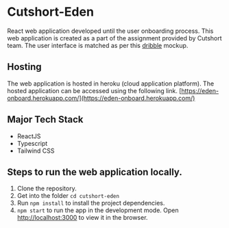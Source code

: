 # Cutshort-Eden

React web application developed until the user onboarding process.
This web application is created as a part of the assignment provided by Cutshort team.
The user interface is matched as per this [dribble](https://dribbble.com/shots/15669113-Onboarding-Exploration) mockup.

## Hosting

The web application is hosted in heroku (cloud application platform). The hosted application can be accessed using the following link.
[https://eden-onboard.herokuapp.com/](https://eden-onboard.herokuapp.com/)

## Major Tech Stack
- ReactJS
- Typescript
- Tailwind CSS

## Steps to run the web application locally.
1. Clone the repository.
2. Get into the folder `cd cutshort-eden`
2. Run `npm install` to install the project dependencies.
3. `npm start` to run the app in the development mode.
Open [http://localhost:3000](http://localhost:3000) to view it in the browser.
